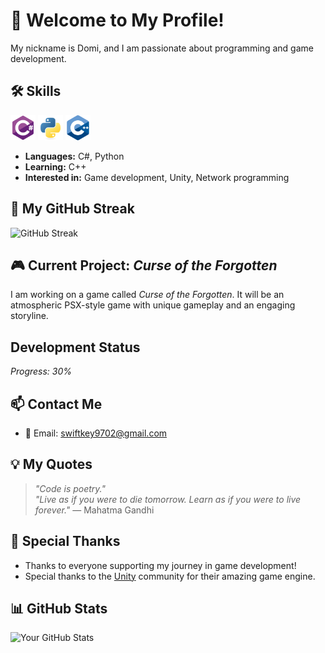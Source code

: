 # 👋 Welcome to My Profile!

My nickname is Domi, and I am passionate about programming and game development.

## 🛠️ Skills

<p align="left">
  <img src="https://raw.githubusercontent.com/devicons/devicon/master/icons/csharp/csharp-original.svg" alt="C#" width="40" height="40"/>
  <img src="https://raw.githubusercontent.com/devicons/devicon/master/icons/python/python-original.svg" alt="Python" width="40" height="40"/>
  <img src="https://raw.githubusercontent.com/devicons/devicon/master/icons/cplusplus/cplusplus-original.svg" alt="C++" width="40" height="40"/>
</p>

- **Languages:** C#, Python
- **Learning:** C++
- **Interested in:** Game development, Unity, Network programming

## 🎯 My GitHub Streak

![GitHub Streak](https://github-readme-streak-stats.herokuapp.com/?user=domi23&theme=dark&background=000000)

## 🎮 Current Project: *Curse of the Forgotten*

I am working on a game called *Curse of the Forgotten*. It will be an atmospheric PSX-style game with unique gameplay and an engaging storyline.

## Development Status
*Progress: 30%*

## 📫 Contact Me

- 📧 Email: [swiftkey9702@gmail.com](mailto:swiftkey9702@gmail.com)

## 💡 My Quotes

> *"Code is poetry."*  
> *"Live as if you were to die tomorrow. Learn as if you were to live forever."* — Mahatma Gandhi

## 🌟 Special Thanks

- Thanks to everyone supporting my journey in game development!
- Special thanks to the [Unity](https://unity.com/) community for their amazing game engine.

## 📊 GitHub Stats

![Your GitHub Stats](https://github-readme-stats.vercel.app/api?username=domi23&show_icons=true&theme=dark)
